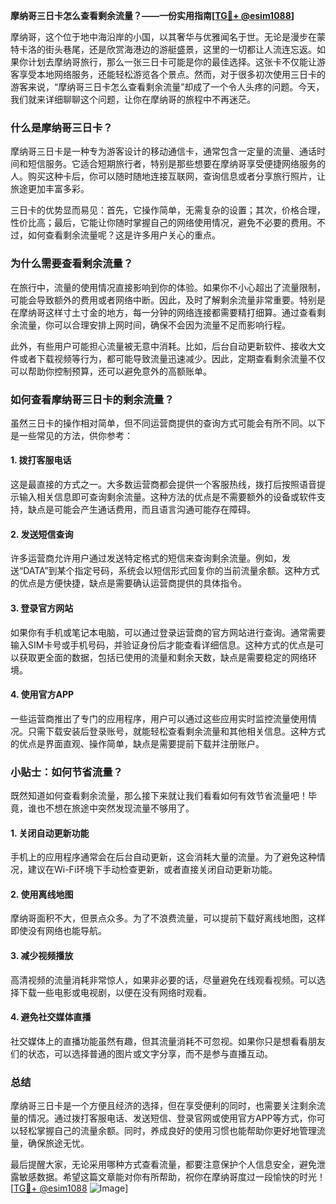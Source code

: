 **摩纳哥三日卡怎么查看剩余流量？——一份实用指南[[TG💪+ @esim1088](https://t.me/s/esim1088)]**

摩纳哥，这个位于地中海沿岸的小国，以其奢华与优雅闻名于世。无论是漫步在蒙特卡洛的街头巷尾，还是欣赏海港边的游艇盛景，这里的一切都让人流连忘返。如果你计划去摩纳哥旅行，那么一张三日卡可能是你的最佳选择。这张卡不仅能让游客享受本地网络服务，还能轻松游览各个景点。然而，对于很多初次使用三日卡的游客来说，“摩纳哥三日卡怎么查看剩余流量”却成了一个令人头疼的问题。今天，我们就来详细聊聊这个问题，让你在摩纳哥的旅程中不再迷茫。

### **什么是摩纳哥三日卡？**

摩纳哥三日卡是一种专为游客设计的移动通信卡，通常包含一定量的流量、通话时间和短信服务。它适合短期旅行者，特别是那些想要在摩纳哥享受便捷网络服务的人。购买这种卡后，你可以随时随地连接互联网，查询信息或者分享旅行照片，让旅途更加丰富多彩。

三日卡的优势显而易见：首先，它操作简单，无需复杂的设置；其次，价格合理，性价比高；最后，它能让你随时掌握自己的网络使用情况，避免不必要的费用。不过，如何查看剩余流量呢？这是许多用户关心的重点。

### **为什么需要查看剩余流量？**

在旅行中，流量的使用情况直接影响到你的体验。如果你不小心超出了流量限制，可能会导致额外的费用或者网络中断。因此，及时了解剩余流量非常重要。特别是在摩纳哥这样寸土寸金的地方，每一分钟的网络连接都需要精打细算。通过查看剩余流量，你可以合理安排上网时间，确保不会因为流量不足而影响行程。

此外，有些用户可能担心流量被无意中消耗。比如，后台自动更新软件、接收大文件或者下载视频等行为，都可能导致流量迅速减少。因此，定期查看剩余流量不仅可以帮助你控制预算，还可以避免意外的高额账单。

### **如何查看摩纳哥三日卡的剩余流量？**

虽然三日卡的操作相对简单，但不同运营商提供的查询方式可能会有所不同。以下是一些常见的方法，供你参考：

#### **1. 拨打客服电话**
这是最直接的方式之一。大多数运营商都会提供一个客服热线，拨打后按照语音提示输入相关信息即可查询剩余流量。这种方法的优点是不需要额外的设备或软件支持，缺点是可能会产生通话费用，而且语言沟通可能存在障碍。

#### **2. 发送短信查询**
许多运营商允许用户通过发送特定格式的短信来查询剩余流量。例如，发送“DATA”到某个指定号码，系统会以短信形式回复你的当前流量余额。这种方式的优点是方便快捷，缺点是需要确认运营商提供的具体指令。

#### **3. 登录官方网站**
如果你有手机或笔记本电脑，可以通过登录运营商的官方网站进行查询。通常需要输入SIM卡号或手机号码，并验证身份后才能查看详细信息。这种方式的优点是可以获取更全面的数据，包括已使用的流量和剩余天数，缺点是需要稳定的网络环境。

#### **4. 使用官方APP**
一些运营商推出了专门的应用程序，用户可以通过这些应用实时监控流量使用情况。只需下载安装后登录账号，就能轻松查看剩余流量和其他相关信息。这种方式的优点是界面直观、操作简单，缺点是需要提前下载并注册账户。

### **小贴士：如何节省流量？**

既然知道如何查看剩余流量，那么接下来就让我们看看如何有效节省流量吧！毕竟，谁也不想在旅途中突然发现流量不够用了。

#### **1. 关闭自动更新功能**
手机上的应用程序通常会在后台自动更新，这会消耗大量的流量。为了避免这种情况，建议在Wi-Fi环境下手动检查更新，或者直接关闭自动更新功能。

#### **2. 使用离线地图**
摩纳哥面积不大，但景点众多。为了不浪费流量，可以提前下载好离线地图，这样即使没有网络也能导航。

#### **3. 减少视频播放**
高清视频的流量消耗非常惊人，如果非必要的话，尽量避免在线观看视频。可以选择下载一些电影或电视剧，以便在没有网络时观看。

#### **4. 避免社交媒体直播**
社交媒体上的直播功能虽然有趣，但其流量消耗不可忽视。如果你只是想看看朋友们的状态，可以选择普通的图片或文字分享，而不是参与直播互动。

### **总结**

摩纳哥三日卡是一个方便且经济的选择，但在享受便利的同时，也需要关注剩余流量的情况。通过拨打客服电话、发送短信、登录官网或使用官方APP等方式，你可以轻松掌握自己的流量余额。同时，养成良好的使用习惯也能帮助你更好地管理流量，确保旅途无忧。

最后提醒大家，无论采用哪种方式查看流量，都要注意保护个人信息安全，避免泄露敏感数据。希望这篇文章能对你有所帮助，祝你在摩纳哥度过一段愉快的时光！[[TG💪+ @esim1088](https://t.me/s/esim1088) ![Image](https://i.postimg.cc/4NQfJmqS/Snipaste-2025-05-13-00-14-12.png)]
